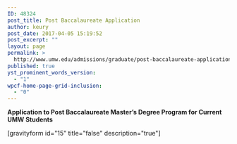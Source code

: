 ```yaml
---
ID: 48324
post_title: Post Baccalaureate Application
author: keury
post_date: 2017-04-05 15:19:52
post_excerpt: ""
layout: page
permalink: >
  http://www.umw.edu/admissions/graduate/post-baccalaureate-application/
published: true
yst_prominent_words_version:
  - "1"
wpcf-home-page-grid-inclusion:
  - "0"
---
```

<strong>Application to Post Baccalaureate Master’s Degree Program for Current UMW Students</strong>

[gravityform id="15" title="false" description="true"]